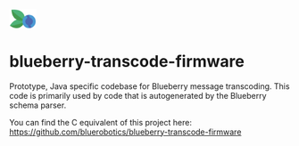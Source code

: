 <img src="https://github.com/bluerobotics/blueberry-schema-parser/blob/main/src/com/bluerobotics/blueberry/schema/parser/resources/Project%20Blueberry%20Logo.png" width="48">

# blueberry-transcode-firmware
Prototype, Java specific codebase for Blueberry message transcoding. This code is primarily used by code that is autogenerated by the Blueberry schema parser.

You can find the C equivalent of this project here: https://github.com/bluerobotics/blueberry-transcode-firmware
